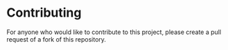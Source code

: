 # Contributing

For anyone who would like to contribute to this project, please create a pull request of a fork of this repository.
